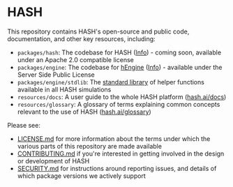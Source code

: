 # HASH

This repository contains HASH's open-source and public code, documentation, and other key resources, including:

- `packages/hash`: The codebase for HASH ([Info](https://hash.ai/platform/index)) - coming soon, available under an Apache 2.0 compatible license
- `packages/engine`: The codebase for [hEngine](packages/engine) ([Info](https://hash.ai/platform/engine)) - available under the Server Side Public License
- `packages/engine/stdlib`: The [standard library](packages/engine/stdlib) of helper functions available in all HASH simulations
- `resources/docs`: A user guide to the whole HASH platform ([hash.ai/docs](https://hash.ai/docs))
- `resources/glossary`: A glossary of terms explaining common concepts relevant to the use of HASH ([hash.ai/glossary](https://hash.ai/glossary))

Please see:

- [LICENSE.md](LICENSE.md) for more information about the terms under which the various parts of this repository are made available
- [CONTRIBUTING.md](CONTRIBUTING.md) if you're interested in getting involved in the design or development of HASH
- [SECURITY.md](SECURITY.md) for instructions around reporting issues, and details of which package versions we actively support
